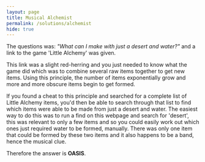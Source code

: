 ```yaml
---
layout: page
title: Musical Alchemist
permalink: /solutions/alchemist
hide: true
---
```


The questions was: *"What can I make with just a desert and water?"* and a link
to the game 'Little Alchemy' was given. 

This link was a slight red-herring and you just needed to know what the game
did which was to combine several raw items together to get new items. Using
this principle, the number of items exponentially grow and more and more
obscure items begin to get formed. 

If you found a cheat to this principle and searched for a complete list of
Little Alchemy items, you'd then be able to search through that list to find
which items were able to be made from just a desert and water. The easiest way
to do this was to run a find on this webpage and search for 'desert', this was
relevant to only a few items and so you could easily work out which ones just
required water to be formed, manually. There was only one item that could be
formed by these two items and it also happens to be a band, hence the musical
clue. 

Therefore the answer is **OASIS**.